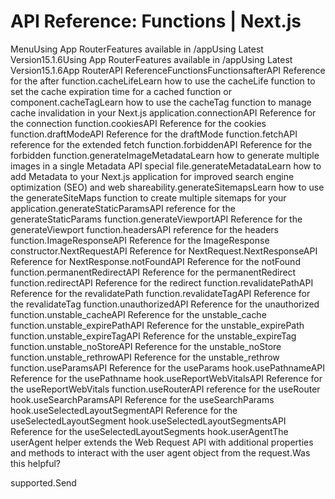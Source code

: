 # API Reference: Functions | Next.js

<p>MenuUsing App RouterFeatures available in /appUsing Latest Version15.1.6Using App RouterFeatures available in /appUsing Latest Version15.1.6App RouterAPI ReferenceFunctionsFunctionsafterAPI Reference for the after function.cacheLifeLearn how to use the cacheLife function to set the cache expiration time for a cached function or component.cacheTagLearn how to use the cacheTag function to manage cache invalidation in your Next.js application.connectionAPI Reference for the connection function.cookiesAPI Reference for the cookies function.draftModeAPI Reference for the draftMode function.fetchAPI reference for the extended fetch function.forbiddenAPI Reference for the forbidden function.generateImageMetadataLearn how to generate multiple images in a single Metadata API special file.generateMetadataLearn how to add Metadata to your Next.js application for improved search engine optimization (SEO) and web shareability.generateSitemapsLearn how to use the generateSiteMaps function to create multiple sitemaps for your application.generateStaticParamsAPI reference for the generateStaticParams function.generateViewportAPI Reference for the generateViewport function.headersAPI reference for the headers function.ImageResponseAPI Reference for the ImageResponse constructor.NextRequestAPI Reference for NextRequest.NextResponseAPI Reference for NextResponse.notFoundAPI Reference for the notFound function.permanentRedirectAPI Reference for the permanentRedirect function.redirectAPI Reference for the redirect function.revalidatePathAPI Reference for the revalidatePath function.revalidateTagAPI Reference for the revalidateTag function.unauthorizedAPI Reference for the unauthorized function.unstable_cacheAPI Reference for the unstable_cache function.unstable_expirePathAPI Reference for the unstable_expirePath function.unstable_expireTagAPI Reference for the unstable_expireTag function.unstable_noStoreAPI Reference for the unstable_noStore function.unstable_rethrowAPI Reference for the unstable_rethrow function.useParamsAPI Reference for the useParams hook.usePathnameAPI Reference for the usePathname hook.useReportWebVitalsAPI Reference for the useReportWebVitals function.useRouterAPI reference for the useRouter hook.useSearchParamsAPI Reference for the useSearchParams hook.useSelectedLayoutSegmentAPI Reference for the useSelectedLayoutSegment hook.useSelectedLayoutSegmentsAPI Reference for the useSelectedLayoutSegments hook.userAgentThe userAgent helper extends the Web Request API with additional properties and methods to interact with the user agent object from the request.Was this helpful?</p>
<p>supported.Send</p>
